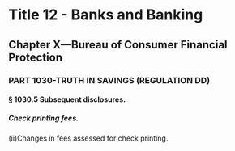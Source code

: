 
# Title 12 - Banks and Banking
## Chapter X—Bureau of Consumer Financial Protection
### PART 1030-TRUTH IN SAVINGS (REGULATION DD)
#### § 1030.5 Subsequent disclosures.
##### Check printing fees.

(ii)Changes in fees assessed for check printing.
